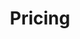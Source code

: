 ---
title: "Pricing"
# page header background image
page_header_bg: "images/banner/banner1.jpg"
# meta description
description: "This is meta description."
# save as draft
draft: false
---